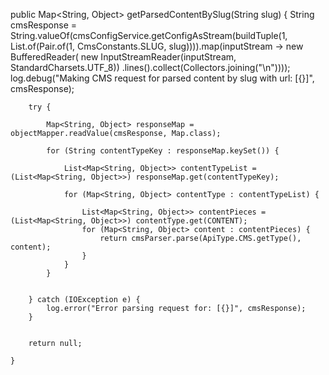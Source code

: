  public Map<String, Object> getParsedContentBySlug(String slug) {
        String cmsResponse = String.valueOf(cmsConfigService.getConfigAsStream(buildTuple(1, List.of(Pair.of(1,
                               CmsConstants.SLUG, slug)))).map(inputStream -> new BufferedReader(
                        new InputStreamReader(inputStream, StandardCharsets.UTF_8))
                               .lines().collect(Collectors.joining("\n"))));
        log.debug("Making CMS request for parsed content by slug with url: [{}]", cmsResponse);

        try {

            Map<String, Object> responseMap = objectMapper.readValue(cmsResponse, Map.class);

            for (String contentTypeKey : responseMap.keySet()) {

                List<Map<String, Object>> contentTypeList = (List<Map<String, Object>>) responseMap.get(contentTypeKey);

                for (Map<String, Object> contentType : contentTypeList) {

                    List<Map<String, Object>> contentPieces = (List<Map<String, Object>>) contentType.get(CONTENT);
                    for (Map<String, Object> content : contentPieces) {
                        return cmsParser.parse(ApiType.CMS.getType(), content);
                    }
                }
            }


        } catch (IOException e) {
            log.error("Error parsing request for: [{}]", cmsResponse);
        }


        return null;

    }
